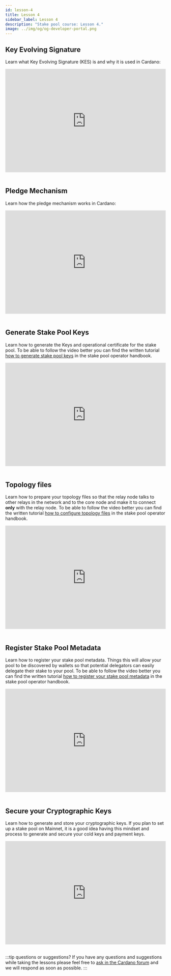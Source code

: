 ```yaml
---
id: lesson-4
title: Lesson 4
sidebar_label: Lesson 4
description: "Stake pool course: Lesson 4."
image: ../img/og/og-developer-portal.png
---
```


## Key Evolving Signature

Learn what Key Evolving Signature (KES) is and why it is used in Cardano:

<iframe width="100%" height="325" src="https://www.youtube.com/embed/JIIAV_xdvFY" frameborder="0" allow="accelerometer; autoplay; clipboard-write; encrypted-media; gyroscope; picture-in-picture; fullscreen;"></iframe>
<br/><br/>

## Pledge Mechanism

Learn how the pledge mechanism works in Cardano:

<iframe width="100%" height="325" src="https://www.youtube.com/embed/PCqvFMTGu3o" frameborder="0" allow="accelerometer; autoplay; clipboard-write; encrypted-media; gyroscope; picture-in-picture; fullscreen;"></iframe>
<br/><br/>

## Generate Stake Pool Keys

Learn how to generate the Keys and operational certificate for the stake pool. To be able to follow the video better you can find the written tutorial [how to generate stake pool keys](/docs/stake-pool-course/handbook/generate-stake-pool-keys) in the stake pool operator handbook.

<iframe width="100%" height="325" src="https://www.youtube.com/embed/iZvmTuTiwoI" frameborder="0" allow="accelerometer; autoplay; clipboard-write; encrypted-media; gyroscope; picture-in-picture; fullscreen;"></iframe>
<br/><br/>


## Topology files

Learn how to prepare your topology files so that the relay node talks to other relays in the network and to the core node and make it to connect **only** with the relay node. To be able to follow the video better you can find the written tutorial [how to configure topology files](/docs/stake-pool-course/handbook/configure-topology-files) in the stake pool operator handbook.

<iframe width="100%" height="325" src="https://www.youtube.com/embed/x8b5V32mVOU" frameborder="0" allow="accelerometer; autoplay; clipboard-write; encrypted-media; gyroscope; picture-in-picture; fullscreen;"></iframe>
<br/><br/>


## Register Stake Pool Metadata

Learn how to register your stake pool metadata. Things this will allow your pool to be discovered by wallets so that potential delegators can easily delegate their stake to your pool. To be able to follow the video better you can find the written tutorial [how to register your stake pool metadata](/docs/stake-pool-course/handbook/register-stake-pool-metadata) in the stake pool operator handbook.

<iframe width="100%" height="325" src="https://www.youtube.com/embed/OHj0eJ8p4OY" frameborder="0" allow="accelerometer; autoplay; clipboard-write; encrypted-media; gyroscope; picture-in-picture; fullscreen;"></iframe>
<br/><br/>


## Secure your Cryptographic Keys
Learn how to generate and store your cryptographic keys. If you plan to set up a stake pool on Mainnet, it is a good idea having this mindset and process to generate and secure your cold keys and payment keys.

<iframe width="100%" height="325" src="https://www.youtube.com/embed/fqrAzBAi64c" frameborder="0" allow="accelerometer; autoplay; clipboard-write; encrypted-media; gyroscope; picture-in-picture; fullscreen;"></iframe>
<br/><br/>

:::tip questions or suggestions?
If you have any questions and suggestions while taking the lessons please feel free to [ask in the Cardano forum](https://forum.cardano.org/c/staking-delegation/setup-a-stake-pool/158) and we will respond as soon as possible.
:::
